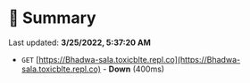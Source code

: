 # 📖 Summary
Last updated: **3/25/2022, 5:37:20 AM**

- `GET` [https://Bhadwa-sala.toxicblte.repl.co](https://Bhadwa-sala.toxicblte.repl.co) - **Down** (400ms)
